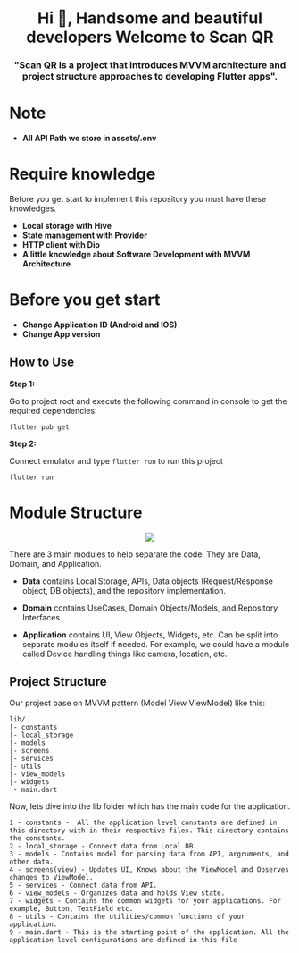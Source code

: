 <h1 align="center">Hi 👋, Handsome and beautiful developers Welcome to Scan QR</h1>
<h3 align="center">"Scan QR is a project that introduces MVVM architecture and project structure approaches to developing Flutter apps".</h3>

# Note

- **All API Path we store in assets/.env**

# Require knowledge

Before you get start to implement this repository you must have these knowledges.

- **Local storage with Hive** 
- **State management with Provider**
- **HTTP client with Dio**
- **A little knowledge about Software Development with MVVM Architecture**

# Before you get start

- **Change Application ID (Android and IOS)**
- **Change App version**

## How to Use

**Step 1:**

Go to project root and execute the following command in console to get the required dependencies:

```
flutter pub get 
```

**Step 2:**

Connect emulator and type `flutter run` to run this project

```
flutter run
```

# Module Structure

<p align="center">
  <img src="https://camo.githubusercontent.com/a5485a38e6af7aa1055807a47e1833fc9a35eb7b997940b26936dcffae760623/68747470733a2f2f6d69726f2e6d656469756d2e636f6d2f6d61782f3737322f302a73664344456235373157442d374566502e6a7067" />
</p>

There are 3 main modules to help separate the code. They are Data, Domain, and Application.

- **Data** contains Local Storage, APIs, Data objects (Request/Response object, DB objects), and the repository implementation.

- **Domain** contains UseCases, Domain Objects/Models, and Repository Interfaces

- **Application** contains UI, View Objects, Widgets, etc. Can be split into separate modules itself if needed. For example, we could have a module called Device handling things like camera, location, etc.

## Project Structure

Our project base on MVVM pattern (Model View ViewModel) like this:

```
lib/
|- constants
|- local_storage
|- models
|- screens
|- services
|- utils
|- view_models
|- widgets
 - main.dart
```

Now, lets dive into the lib folder which has the main code for the application.

```
1 - constants -  All the application level constants are defined in this directory with-in their respective files. This directory contains the constants.
2 - local_storage - Connect data from Local DB.
3 - models - Contains model for parsing data from API, argruments, and other data.
4 - screens(view) - Updates UI, Knows about the ViewModel and Observes changes to ViewModel.
5 - services - Connect data from API.
6 - view_models - Organizes data and holds View state.
7 - widgets - Contains the common widgets for your applications. For example, Button, TextField etc.
8 - utils - Contains the utilities/common functions of your application.
9 - main.dart - This is the starting point of the application. All the application level configurations are defined in this file
```
